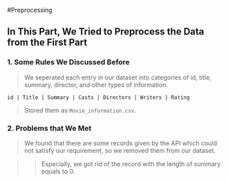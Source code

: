 #Preprocessing
## In This Part, We Tried to Preprocess the Data from the First Part
### 1. Some Rules We Discussed Before

> We seperated each entry in our dataset into categories of id, title, summary, director, and other types of information. 

`id | Title | Summary | Casts | Directors | Writers | Rating`

> Stored them as `Movie_information.csv`.

### 2. Problems that We Met

> We found that there are some records given by the API which could not satisfy our requirement, so we removed them from our dataset.

>> Especially, we got rid of the record with the length of summary equals to 0.
